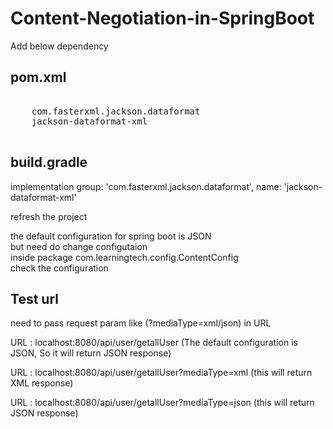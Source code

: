 # Content-Negotiation-in-SpringBoot

Add below dependency

pom.xml
--------
<pre>
<dependency>
    <groupId>com.fasterxml.jackson.dataformat</groupId> 
    <artifactId>jackson-dataformat-xml</artifactId>
</dependency> 
</pre>
build.gradle
-------------
implementation group: 'com.fasterxml.jackson.dataformat', name: 'jackson-dataformat-xml' <br/>

refresh the project <br/>

the default configuration for spring boot is JSON   <br/>
but need do change configutaion <br/>
inside package com.learningtech.config.ContentConfig <br/>
check the configuration <br/>

Test url
----------
need to pass request param like (?mediaType=xml/json) in URL<br/>

URL : localhost:8080/api/user/getallUser  (The default configuration is JSON, So it will return JSON response) <br/>

URL : localhost:8080/api/user/getallUser?mediaType=xml  (this will return XML response)<br/>

URL : localhost:8080/api/user/getallUser?mediaType=json (this will return JSON response)<br/>





